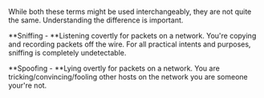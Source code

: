 While both these terms might be used interchangeably, they are not quite the same. Understanding the difference is important.



**Sniffing - **Listening covertly for packets on a network. You're copying and recording packets off the wire. For all practical intents and purposes, sniffing is completely undetectable. 

**Spoofing - **Lying overtly for packets on a network. You are tricking/convincing/fooling other hosts on the network you are someone your're not. 



